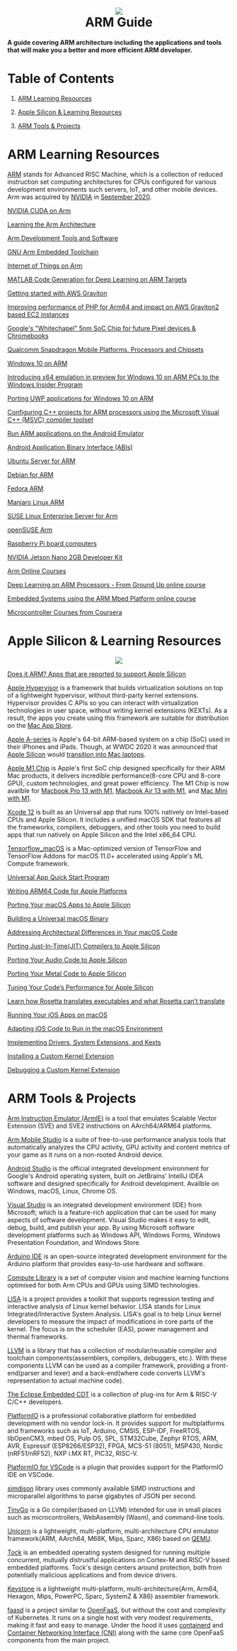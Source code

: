 <h1 align="center">
 <img src="https://user-images.githubusercontent.com/45159366/95383867-a589e780-08a0-11eb-81cd-f4069dc72dd8.png">
  <br />
  ARM Guide
</h1>

#### A guide covering ARM architecture including the applications and tools that will make you a better and more efficient ARM developer.

# Table of Contents

1. [ARM Learning Resources](https://github.com/mikeroyal/ARM-Guide/blob/main/README.md#arm-learning-resources)

2. [Apple Silicon & Learning Resources](https://github.com/mikeroyal/ARM-Guide/blob/main/README.md#apple-silicon--learning-resources)

3. [ARM Tools & Projects](https://github.com/mikeroyal/ARM-Guide/blob/main/README.md#arm-tools--projects)

# ARM Learning Resources

[ARM](https://www.arm.com/) stands for Advanced RISC Machine, which is a collection of reduced instruction set computing architectures for CPUs configured for various development environments such servers, IoT, and other mobile devices. Arm was acquired by [NVIDIA](http://www.nvidia.com/page/home.html) in [September 2020](https://www.arm.com/company/news/2020/09/nvidia-to-acquire-arm).

[NVIDIA CUDA on Arm](https://developer.nvidia.com/cuda-toolkit/arm)

[Learning the Arm Architecture](https://developer.arm.com/architectures/learn-the-architecture)

[Arm Development Tools and Software](https://www.arm.com/products/development-tools)

[GNU Arm Embedded Toolchain](https://developer.arm.com/tools-and-software/open-source-software/developer-tools/gnu-toolchain/gnu-rm)

[Internet of Things on Arm](https://developer.arm.com/solutions/internet-of-things/tools)

[MATLAB Code Generation for Deep Learning on ARM Targets](https://www.mathworks.com/help/deeplearning/ug/code-generation-for-deep-learning-on-arm-targets.html)

[Getting started with AWS Graviton](https://aws.amazon.com/ec2/graviton/)

[Improving performance of PHP for Arm64 and impact on AWS Graviton2 based EC2 instances](https://aws.amazon.com/blogs/compute/improving-performance-of-php-for-arm64-and-impact-on-amazon-ec2-m6g-instances/)

[Google's "Whitechapel" 5nm SoC Chip for future Pixel devices & Chromebooks](https://www.axios.com/scoop-google-readies-its-own-chip-for-future-pixels-chromebooks-e5f8479e-4a38-485c-a264-9ef9cf68908c.html)

[Qualcomm Snapdragon Mobile Platforms, Processors and Chipsets](https://www.qualcomm.com/snapdragon)

[Windows 10 on ARM ](https://docs.microsoft.com/en-us/windows/arm/)

[Introducing x64 emulation in preview for Windows 10 on ARM PCs to the Windows Insider Program](https://blogs.windows.com/windows-insider/2020/12/10/introducing-x64-emulation-in-preview-for-windows-10-on-arm-pcs-to-the-windows-insider-program/)

[Porting UWP applications for Windows 10 on ARM](https://docs.microsoft.com/en-us/windows/uwp/porting/apps-on-arm)

[Configuring C++ projects for ARM processors using the Microsoft Visual C++ (MSVC) compiler toolset](https://docs.microsoft.com/en-us/cpp/build/configuring-programs-for-arm-processors-visual-cpp)

[Run ARM applications on the Android Emulator](https://android-developers.googleblog.com/2020/03/run-arm-apps-on-android-emulator.html)

[Android Application Binary Interface (ABIs)](https://developer.android.com/ndk/guides/abis)

[Ubuntu Server for ARM](https://ubuntu.com/download/server/arm)

[Debian for ARM](https://www.debian.org/releases/stable/arm64/)

[Fedora ARM](https://arm.fedoraproject.org)

[Manjaro Linux ARM](https://manjaro.org/download/#ARM)

[SUSE Linux Enterprise Server for Arm](https://www.suse.com/products/arm/)

[openSUSE Arm](https://en.opensuse.org/Portal:ARM)

[Raspberry Pi board computers](https://www.raspberrypi.org/)

[NVIDIA Jetson Nano 2GB Developer Kit](https://developer.nvidia.com/embedded/jetson-nano-2gb-developer-kit)

[Arm Online Courses](https://www.arm.com/resources/education/online-courses)

[Deep Learning on ARM Processors - From Ground Up online course](https://www.udemy.com/course/deep-learning-from-ground-uptm-on-arm-processors/)

[Embedded Systems using the ARM Mbed Platform online course](https://www.udemy.com/course/arm-mbed/)

[Microcontroller Courses from Coursera](https://www.coursera.org/courses?query=microcontroller)

# Apple Silicon & Learning Resources

<p align="center">
 <img src="https://user-images.githubusercontent.com/45159366/105645197-de010180-5e4e-11eb-823b-c2152b3223ef.jpeg">
</p>

[Does it ARM? Apps that are reported to support Apple Silicon](https://doesitarm.com)

[Apple Hypervisor](https://developer.apple.com/documentation/hypervisor) is a frameowrk that builds virtualization solutions on top of a lightweight hypervisor, without third-party kernel extensions. Hypervisor provides C APIs so you can interact with virtualization technologies in user space, without writing kernel extensions (KEXTs). As a result, the apps you create using this framework are suitable for distribution on the [Mac App Store](https://www.appstore.com/).

[Apple A-series](https://www.apple.com/) is Apple's 64-bit ARM-based system on a chip (SoC) used in their iPhones and iPads. Though, at WWDC 2020 it was announced that [Apple Silicon](https://developer.apple.com/documentation/apple_silicon) would [transition into Mac laptops](https://www.apple.com/newsroom/2020/06/apple-announces-mac-transition-to-apple-silicon/). 

[Apple M1 Chip](https://www.apple.com/mac/m1/) is Apple's first SoC chip designed specifically for their ARM Mac products, it delivers incredible performance(8-core CPU and 8-core GPU), custom technologies, and great power efficiency. The M1 Chip is now availble for [Macbook Pro 13 with M1](https://www.apple.com/macbook-pro-13/), [Macbook Air 13 with M1](https://www.apple.com/macbook-air/), and [Mac Mini with M1](https://www.apple.com/mac-mini/).

[Xcode 12](https://developer.apple.com/xcode/) is built as an Universal app that runs 100% natively on Intel-based CPUs and Apple Silicon. It includes a unified macOS SDK that features all the frameworks, compilers, debuggers, and other tools you need to build apps that run natively on Apple Silicon and the Intel x86_64 CPU. 

[Tensorflow_macOS](https://github.com/apple/tensorflow_macos) is a Mac-optimized version of TensorFlow and TensorFlow Addons for macOS 11.0+ accelerated using Apple's ML Compute framework.

[Universal App Quick Start Program](https://developer.apple.com/programs/universal/)

[Writing ARM64 Code for Apple Platforms](https://developer.apple.com/documentation/xcode/writing_arm64_code_for_apple_platforms)

[Porting Your macOS Apps to Apple Silicon](https://developer.apple.com/documentation/xcode/porting_your_macos_apps_to_apple_silicon)

[Building a Universal macOS Binary](https://developer.apple.com/documentation/xcode/building_a_universal_macos_binary)

[Addressing Architectural Differences in Your macOS Code](https://developer.apple.com/documentation/apple_silicon/addressing_architectural_differences_in_your_macos_code)

[Porting Just-In-Time(JIT) Compilers to Apple Silicon](https://developer.apple.com/documentation/apple_silicon/porting_just-in-time_compilers_to_apple_silicon)

[Porting Your Audio Code to Apple Silicon](https://developer.apple.com/documentation/audiounit/porting_your_audio_code_to_apple_silicon)

[Porting Your Metal Code to Apple Silicon](https://developer.apple.com/documentation/metal/porting_your_metal_code_to_apple_silicon)

[Tuning Your Code’s Performance for Apple Silicon](https://developer.apple.com/documentation/os/workgroups/tuning_your_code_s_performance_for_apple_silicon)

[Learn how Rosetta translates executables and what Rosetta can’t translate](https://developer.apple.com/documentation/apple_silicon/about_the_rosetta_translation_environment)

[Running Your iOS Apps on macOS](https://developer.apple.com/documentation/apple_silicon/running_your_ios_apps_on_macos)

[Adapting iOS Code to Run in the macOS Environment](https://developer.apple.com/documentation/apple_silicon/adapting_ios_code_to_run_in_the_macos_environment)

[Implementing Drivers, System Extensions, and Kexts](https://developer.apple.com/documentation/apple_silicon/implementing_drivers_system_extensions_and_kexts)

[Installing a Custom Kernel Extension](https://developer.apple.com/documentation/apple_silicon/installing_a_custom_kernel_extension)

[Debugging a Custom Kernel Extension](https://developer.apple.com/documentation/apple_silicon/debugging_a_custom_kernel_extension)

# ARM Tools & Projects

[Arm Instruction Emulator (ArmIE)](https://developer.arm.com/tools-and-software/server-and-hpc/compile/arm-instruction-emulator/resources/tutorials) is a tool that emulates Scalable Vector Extension (SVE) and SVE2 instructions on AArch64/ARM64 platforms. 

[Arm Mobile Studio](https://developer.arm.com/tools-and-software/graphics-and-gaming/arm-mobile-studio) is a suite of free-to-use performance analysis tools that automatically analyzes the CPU activity, GPU activity and content metrics of your game as it runs on a non-rooted Android device. 

[Android Studio](https://developer.android.com/studio/) is the official integrated development environment for Google's Android operating system, built on JetBrains' IntelliJ IDEA software and designed specifically for Android development. Availble on Windows, macOS, Linux, Chrome OS.

[Visual Studio](https://visualstudio.microsoft.com/) is an integrated development environment (IDE) from Microsoft; which is a feature-rich application that can be used for many aspects of software development. Visual Studio makes it easy to edit, debug, build, and publish your app. By using Microsoft software development platforms such as Windows API, Windows Forms, Windows Presentation Foundation, and Windows Store.

[Arduino IDE](https://www.arduino.cc/en/software) is an open-source integrated development environment for the Arduino platform that provides easy-to-use hardware and software.

[Compute Library](https://github.com/ARM-software/ComputeLibrary) is a set of computer vision and machine learning functions optimised for both Arm CPUs and GPUs using SIMD technologies.

[LISA](https://github.com/ARM-software/lisa) is a project provides a toolkit that supports regression testing and interactive analysis of Linux kernel behavior. LISA stands for Linux Integrated/Interactive System Analysis. LISA's goal is to help Linux kernel developers to measure the impact of modifications in core parts of the kernel. The focus is on the scheduler (EAS), power management and thermal frameworks. 

[LLVM](https://github.com/llvm/) is a library that has a collection of modular/reusable compiler and toolchain components(assemblers, compilers, debuggers, etc.). With these components LLVM can be used as a compiler framework, providing a front-end(parser and lexer) and a back-end(where code converts LLVM's representation to actual machine code).

[The Eclipse Embedded CDT](https://github.com/eclipse-embed-cdt/eclipse-plugins) is a collection of plug-ins for Arm & RISC-V C/C++ developers.

[PlatformIO](https://platformio.org/) is a professional collaborative platform for embedded development with no vendor lock-in. It provides support for multiplatforms and frameworks such as IoT, Arduino, CMSIS, ESP-IDF, FreeRTOS, libOpenCM3, mbed OS, Pulp OS, SPL, STM32Cube, Zephyr RTOS, ARM, AVR, Espressif (ESP8266/ESP32), FPGA, MCS-51 (8051), MSP430, Nordic (nRF51/nRF52), NXP i.MX RT, PIC32, RISC-V.

[PlatformIO for VSCode](https://marketplace.visualstudio.com/items?itemName=platformio.platformio-ide) is a plugin that provides support for the PlatformIO IDE on VSCode.

[simdjson](https://simdjson.org/) library uses commonly available SIMD instructions and microparallel algorithms to parse gigabytes of JSON per second.

[TinyGo](https://tinygo.org/) is a Go compiler(based on LLVM) intended for use in small places such as microcontrollers, WebAssembly (Wasm), and command-line tools.

[Unicorn](https://github.com/unicorn-engine/unicorn) is a lightweight, multi-platform, multi-architecture CPU emulator framework(ARM, AArch64, M68K, Mips, Sparc, X86) based on [QEMU](https://www.qemu.org/).

[Tock](https://www.tockos.org/) is an embedded operating system designed for running multiple concurrent, mutually distrustful applications on Cortex-M and RISC-V based embedded platforms. Tock's design centers around protection, both from potentially malicious applications and from device drivers. 

[Keystone](https://github.com/keystone-engine/keystone) is a lightweight multi-platform, multi-architecture(Arm, Arm64, Hexagon, Mips, PowerPC, Sparc, SystemZ & X86) assembler framework.

[faasd](https://openfaas.com/blog/introducing-faasd/) is a project similar to [OpenFaaS](https://github.com/openfaas/), but without the cost and complexity of Kubernetes. It runs on a single host with very modest requirements, making it fast and easy to manage. Under the hood it uses [containerd](https://containerd.io/) and [Container Networking Interface (CNI)](https://github.com/containernetworking/cni) along with the same core OpenFaaS components from the main project.
